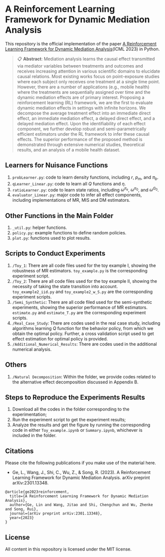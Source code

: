 # A Reinforcement Learning Framework for Dynamic Mediation Analysis

This repository is the official implementation of the paper [A Reinforcement Learning Framework for Dynamic Mediation Analysis]()(ICML 2023) in Python. 

>📋  **Abstract**: Mediation analysis learns the causal effect transmitted via mediator variables between treatments and outcomes and receives increasing attention in various scientific domains to elucidate causal relations. Most existing works focus on point-exposure studies where each subject only receives one treatment at a single time point. However, there are a number of applications (e.g., mobile health) where the treatments are sequentially assigned over time and the dynamic mediation effects are of primary interest. Proposing a reinforcement learning (RL) framework, we are the first to evaluate dynamic mediation effects in settings with infinite horizons. We decompose the average treatment effect into an immediate direct effect, an immediate mediation effect, a delayed direct effect, and a delayed mediation effect. Upon the identifiability of each effect component, we further develop robust and semi-parametrically efficient estimators under the RL framework to infer these causal effects. The superior performance of the proposed method is demonstrated through extensive numerical studies, theoretical results, and an analysis of a mobile health dataset.

## Learners for Nuisance Functions
1. `probLearner.py`: code to learn density functions, including $r$, $p_m$, and $\pi_b$.
2. `qLearner_Linear.py`: code to learn all $Q$ functions and $\eta$.
3. `ratioLearner.py`: code to learn state ratios, including $\omega^{\pi_e}$, $\omega^{\pi_0}$, and $\omega^{G_0}$.
4. `evaluator_Linear.py`: major code to infer all effect components, including implementations of MR, MIS and DM estimators.

## Other Functions in the Main Folder
1. `_util.py`: helper functions.
2. `policy.py`: example functions to define random policies.
3. `plot.py`: functions used to plot results.

## Scripts to Conduct Experiments
1. `/Toy_1`: There are all code files used for the toy example I, showing the robustness of MR estimators. `toy_example.py` is the corresponding experiment script.
2. `/Toy_2`: There are all code files used for the toy example II, showing the necessity of taking the state transition into account. `toy_example2_iid.py` and `toy_example2_w_S.py` are the corresponding experiment scripts.
3. `/Semi_Synthetic`: There are all code filed used for the semi-synthetic experiments, showing the superior performance of MR estimators. `estimate.py` and `estimate_T.py` are the corresponding experiment scripts.
4. `/Real_Case_Study`: There are codes used in the real case study, including algorithms learning $Q$ function for the behavior policy, from which we obtain the optimal policy. Further, a cross validation script used to get effect estimation for optimal policy is provided.
5. `/Additional_Numerical_Results`: There are codes used in the additional numerical analysis.

## Others
1. `/Natural Decomposition`: Within the folder, we provide codes related to the alternative effect decomposition discussed in Appendix B.

## Steps to Reproduce the Experiments Results
1. Download all the codes in the folder corresponding to the experimentation;
2. Run the experiment script to get the experiment results;
3. Analyze the results and get the figure by running the corresponding code in either `Toy_example.ipynb` or `Summary.ipynb`, whichever is included in the folder.

## Citations
Please cite the following publications if you make use of the material here.
- Ge, L., Wang, J., Shi, C., Wu, Z., & Song, R. (2023). A Reinforcement Learning Framework for Dynamic Mediation Analysis. arXiv preprint arXiv:2301.13348.

```
@article{ge2023reinforcement,
  title={A Reinforcement Learning Framework for Dynamic Mediation Analysis},
  author={Ge, Lin and Wang, Jitao and Shi, Chengchun and Wu, Zhenke and Song, Rui},
  journal={arXiv preprint arXiv:2301.13348},
  year={2023}
}
```
## License

All content in this repository is licensed under the MIT license.

